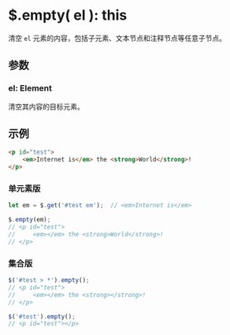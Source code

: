 # $.empty( el ): this

清空 `el` 元素的内容，包括子元素、文本节点和注释节点等任意子节点。


## 参数

### el: Element

清空其内容的目标元素。


## 示例

```html
<p id="test">
    <em>Internet is</em> the <strong>World</strong>!
</p>
```

### 单元素版

```js
let em = $.get('#test em');  // <em>Internet is</em>

$.empty(em);
// <p id="test">
//     <em></em> the <strong>World</strong>!
// </p>
```


### 集合版

```js
$('#test > *').empty();
// <p id="test">
//     <em></em> the <strong></strong>!
// </p>

$('#test').empty();
// <p id="test"></p>
```

